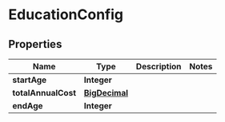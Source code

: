 
# EducationConfig

## Properties
Name | Type | Description | Notes
------------ | ------------- | ------------- | -------------
**startAge** | **Integer** |  | 
**totalAnnualCost** | [**BigDecimal**](BigDecimal.md) |  | 
**endAge** | **Integer** |  | 



